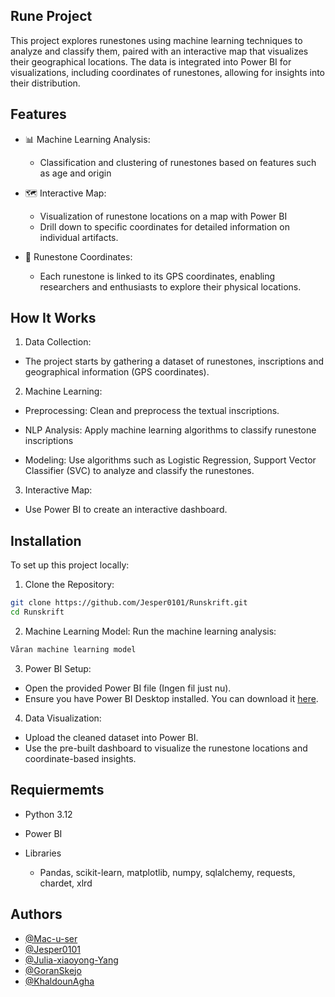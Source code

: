 ## Rune Project

This project explores runestones using machine learning techniques to analyze and classify them, paired with an interactive map that visualizes their geographical locations. The data is integrated into Power BI for  visualizations, including coordinates of runestones, allowing for insights into their distribution.


## Features

- 📊 Machine Learning Analysis:
    - Classification and clustering of runestones based on features such as age and origin


- 🗺️ Interactive Map:
    - Visualization of runestone locations on a map with Power BI 
    - Drill down to specific coordinates for detailed information on individual artifacts.

- 📍 Runestone Coordinates:
    - Each runestone is linked to its GPS coordinates, enabling researchers and enthusiasts to explore their physical locations.


## How It Works

1. Data Collection:

- The project starts by gathering a dataset of runestones, inscriptions and geographical information (GPS coordinates).

2. Machine Learning:

- Preprocessing: Clean and preprocess the textual inscriptions.

- NLP Analysis: Apply machine learning algorithms to classify runestone inscriptions

- Modeling: Use algorithms such as Logistic Regression, Support Vector Classifier (SVC) to analyze and classify the runestones.

3. Interactive Map:

- Use Power BI to create an interactive dashboard.

## Installation

To set up this project locally:

1. Clone the Repository:

```bash
git clone https://github.com/Jesper0101/Runskrift.git
cd Runskrift
```

2. Machine Learning Model: Run the machine learning analysis:

```bash
Våran machine learning model
```


3. Power BI Setup:

- Open the provided Power BI file (Ingen fil just nu).
- Ensure you have Power BI Desktop installed. You can download it [here](https://powerbi.microsoft.com/desktop/).

4. Data Visualization:

- Upload the cleaned dataset into Power BI.
- Use the pre-built dashboard to visualize the runestone locations and coordinate-based insights.
## Requiermemts

- Python 3.12

- Power BI

- Libraries
    - Pandas, scikit-learn, matplotlib, numpy, sqlalchemy, requests, chardet, xlrd

## Authors

- [@Mac-u-ser](https://github.com/Mac-u-ser)
- [@Jesper0101](https://github.com/Jesper0101)
- [@Julia-xiaoyong-Yang](https://github.com/Julia-xiaoyong-Yang)
- [@GoranSkejo](https://github.com/GoranSkejo)
- [@KhaldounAgha](https://github.com/KhaldounAgha)
